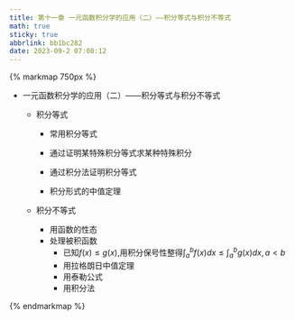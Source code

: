 ```yaml
---
title: 第十一章 一元函数积分学的应用（二）——积分等式与积分不等式
math: true
sticky: true
abbrlink: bb1bc282
date: 2023-09-2 07:08:12
---
```


{% markmap 750px %}

- 一元函数积分学的应用（二）——积分等式与积分不等式
  
  - 积分等式
    - 常用积分等式
  
    - 通过证明某特殊积分等式求某种特殊积分
  
    - 通过积分法证明积分等式
  
    - 积分形式的中值定理
  
  
  - 积分不等式
    - 用函数的性态
    - 处理被积函数
      - 已知$f(x)\le g(x),$用积分保号性整得$\int_a^bf(x)dx\le\int_a^bg(x)dx,a<b$
      - 用拉格朗日中值定理
      - 用泰勒公式
      - 用积分法

{% endmarkmap %}